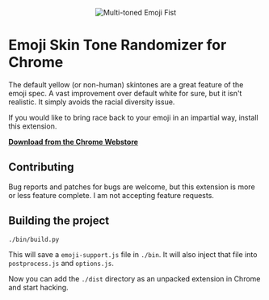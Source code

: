<p align="center"><img src="https://raw.githubusercontent.com/DingoEatingFuzz/chrome-emoji-skintone-randomizer/master/images/icon/icon-256.png" title="Multi-toned Emoji Fist"/></p>

# Emoji Skin Tone Randomizer for Chrome

The default yellow (or non-human) skintones are a great feature of the emoji spec. A vast improvement over default white for sure, but it isn't realistic. It simply avoids the racial diversity issue.

If you would like to bring race back to your emoji in an impartial way, install this extension.

**[Download from the Chrome Webstore](https://chrome.google.com/webstore/detail/emoji-skintone-randomizer/ohhjagdgpnjmffkbdmgocehijcppnicj)**

## Contributing

Bug reports and patches for bugs are welcome, but this extension is more or less feature complete. I am not accepting feature requests.

## Building the project

```sh
./bin/build.py
```

This will save a `emoji-support.js` file in `./bin`. It will also inject that file into `postprocess.js` and `options.js`.

Now you can add the `./dist` directory as an unpacked extension in Chrome and start hacking.

